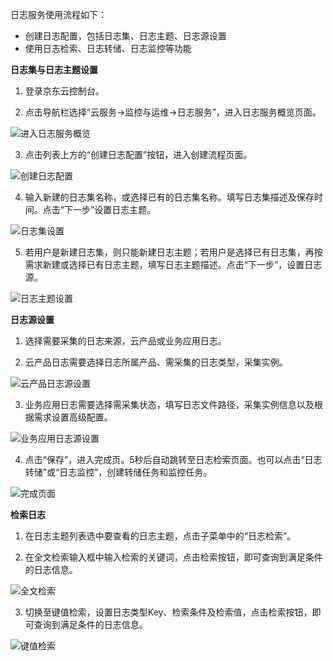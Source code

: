 日志服务使用流程如下：  
- 创建日志配置，包括日志集、日志主题、日志源设置
- 使用日志检索、日志转储、日志监控等功能

**日志集与日志主题设置**

1.	登录京东云控制台。

2.	点击导航栏选择“云服务->监控与运维->日志服务”，进入日志服务概览页面。

![进入日志服务概览](https://raw.githubusercontent.com/jdcloudcom/cn/zhangwenjie-only/image/LogService/GettingStarted/logservice.png)

3.	点击列表上方的“创建日志配置”按钮，进入创建流程页面。

![创建日志配置](https://raw.githubusercontent.com/jdcloudcom/cn/zhangwenjie-only/image/LogService/GettingStarted/crtlogconfig.png)

4.	输入新建的日志集名称，或选择已有的日志集名称。填写日志集描述及保存时间。点击“下一步”设置日志主题。

![日志集设置](https://raw.githubusercontent.com/jdcloudcom/cn/zhangwenjie-only/image/LogService/GettingStarted/logset.png)

5.	若用户是新建日志集，则只能新建日志主题；若用户是选择已有日志集，再按需求新建或选择已有日志主题，填写日志主题描述。点击“下一步”，设置日志源。

![日志主题设置](https://raw.githubusercontent.com/jdcloudcom/cn/zhangwenjie-only/image/LogService/GettingStarted/logtopic.png)

**日志源设置**
1.	选择需要采集的日志来源，云产品或业务应用日志。 

2.	云产品日志需要选择日志所属产品、需采集的日志类型，采集实例。

![云产品日志源设置](https://raw.githubusercontent.com/jdcloudcom/cn/zhangwenjie-only/image/LogService/GettingStarted/logsource.png)

3.	业务应用日志需要选择需采集状态，填写日志文件路径，采集实例信息以及根据需求设置高级配置。

![业务应用日志源设置](https://raw.githubusercontent.com/jdcloudcom/cn/zhangwenjie-only/image/LogService/GettingStarted/logsource-custom.png)

4.	点击“保存”，进入完成页。5秒后自动跳转至日志检索页面。也可以点击“日志转储”或“日志监控”，创建转储任务和监控任务。

![完成页面](https://raw.githubusercontent.com/jdcloudcom/cn/zhangwenjie-only/image/LogService/GettingStarted/completed.png)

**检索日志**
1.	在日志主题列表选中要查看的日志主题，点击子菜单中的“日志检索”。

2.	在全文检索输入框中输入检索的关键词，点击检索按钮，即可查询到满足条件的日志信息。 

![全文检索](https://raw.githubusercontent.com/jdcloudcom/cn/zhangwenjie-only/image/LogService/LogSearch/logsearch01.jpg)

3.	切换至键值检索，设置日志类型Key、检索条件及检索值，点击检索按钮，即可查询到满足条件的日志信息。  

![键值检索](https://raw.githubusercontent.com/jdcloudcom/cn/zhangwenjie-only/image/LogService/LogSearch/logsearch02.jpg)

